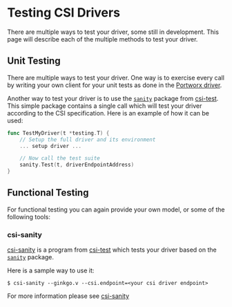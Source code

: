 # Testing CSI Drivers
There are multiple ways to test your driver, some still in development. This page will describe each of the multiple methods to test your driver.

## Unit Testing
There are multiple ways to test your driver. One way is to exercise every call by writing your own client for your unit tests as done in the [Portworx driver](https://github.com/libopenstorage/openstorage/tree/master/csi).

Another way to test your driver is to use the [`sanity`](https://github.com/kubernetes-csi/csi-test/tree/master/pkg/sanity) package from [csi-test](https://github.com/kubernetes-csi/csi-test). This simple package contains a single call which will test your driver according to the CSI specification. Here is an example of how it can be used:

```go
func TestMyDriver(t *testing.T) {
    // Setup the full driver and its environment
    ... setup driver ...

    // Now call the test suite
    sanity.Test(t, driverEndpointAddress)
}
```

## Functional Testing
For functional testing you can again provide your own model, or some of the following tools:

### csi-sanity
[csi-sanity](https://github.com/kubernetes-csi/csi-test/tree/master/cmd/csi-sanity) is a program from [csi-test](https://github.com/kubernetes-csi/csi-test) which tests your driver based on the [`sanity`](https://github.com/kubernetes-csi/csi-test/tree/master/pkg/sanity) package.

Here is a sample way to use it:

```
$ csi-sanity --ginkgo.v --csi.endpoint=<your csi driver endpoint>
```

For more information please see [csi-sanity](https://github.com/kubernetes-csi/csi-test/tree/master/cmd/csi-sanity)

